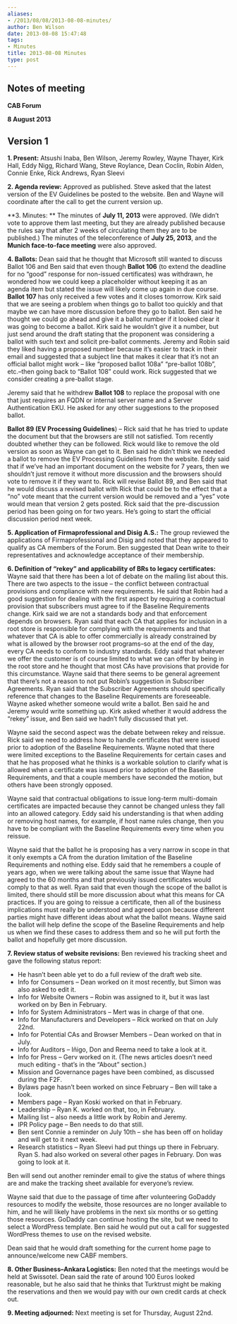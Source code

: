 ```yaml
---
aliases:
- /2013/08/08/2013-08-08-minutes/
author: Ben Wilson
date: 2013-08-08 15:47:48
tags:
- Minutes
title: 2013-08-08 Minutes
type: post
---
```


## Notes of meeting

**CAB Forum**

**8 August 2013**

## Version 1

**1. Present:** Atsushi Inaba, Ben Wilson, Jeremy Rowley, Wayne Thayer, Kirk Hall, Eddy Nigg, Richard Wang, Steve Roylance, Dean Coclin, Robin Alden, Connie Enke, Rick Andrews, Ryan Sleevi

**2. Agenda review:** Approved as published. Steve asked that the latest version of the EV Guidelines be posted to the website. Ben and Wayne will coordinate after the call to get the current version up.

\*\*3. Minutes: \*\* The minutes of **July 11, 2013** were approved. (We didn’t vote to approve them last meeting, but they are already published because the rules say that after 2 weeks of circulating them they are to be published.) The minutes of the teleconference of **July 25, 2013**, and the **Munich face-to-face meeting** were also approved.

**4. Ballots:** Dean said that he thought that Microsoft still wanted to discuss Ballot 106 and Ben said that even though **Ballot 106** (to extend the deadline for no “good” response for non-issued certificates) was withdrawn, he wondered how we could keep a placeholder without keeping it as an agenda item but stated the issue will likely come up again in due course. **Ballot 107** has only received a few votes and it closes tomorrow. Kirk said that we are seeing a problem when things go to ballot too quickly and that maybe we can have more discussion before they go to ballot. Ben said he thought we could go ahead and give it a ballot number if it looked clear it was going to become a ballot. Kirk said he wouldn’t give it a number, but just send around the draft stating that the proponent was considering a ballot with such text and solicit pre-ballot comments. Jeremy and Robin said they liked having a proposed number because it’s easier to track in their email and suggested that a subject line that makes it clear that it’s not an official ballot might work – like “proposed ballot 108a” “pre-ballot 108b”, etc.–then going back to “Ballot 108” could work. Rick suggested that we consider creating a pre-ballot stage.

Jeremy said that he withdrew **Ballot 108** to replace the proposal with one that just requires an FQDN or internal server name and a Server Authentication EKU. He asked for any other suggestions to the proposed ballot.

**Ballot 89 (EV Processing Guidelines**) – Rick said that he has tried to update the document but that the browsers are still not satisfied. Tom recently doubted whether they can be followed. Rick would like to remove the old version as soon as Wayne can get to it. Ben said he didn’t think we needed a ballot to remove the EV Processing Guidelines from the website. Eddy said that if we’ve had an important document on the website for 7 years, then we shouldn’t just remove it without more discussion and the browsers should vote to remove it if they want to. Rick will revise Ballot 89, and Ben said that he would discuss a revised ballot with Rick that could be to the effect that a “no” vote meant that the current version would be removed and a “yes” vote would mean that version 2 gets posted. Rick said that the pre-discussion period has been going on for two years. He’s going to start the official discussion period next week.

**5. Application of Firmaprofessional and Disig A.S.:** The group reviewed the applications of Firmaprofessional and Disig and noted that they appeared to qualify as CA members of the Forum. Ben suggested that Dean write to their representatives and acknowledge acceptance of their membership.

**6. Definition of “rekey” and applicability of BRs to legacy certificates:** Wayne said that there has been a lot of debate on the mailing list about this. There are two aspects to the issue – the conflict between contractual provisions and compliance with new requirements. He said that Robin had a good suggestion for dealing with the first aspect by requiring a contractual provision that subscribers must agree to if the Baseline Requirements change. Kirk said we are not a standards body and that enforcement depends on browsers. Ryan said that each CA that applies for inclusion in a root store is responsible for complying with the requirements and that whatever that CA is able to offer commercially is already constrained by what is allowed by the browser root programs–so at the end of the day, every CA needs to conform to industry standards. Eddy said that whatever we offer the customer is of course limited to what we can offer by being in the root store and he thought that most CAs have provisions that provide for this circumstance. Wayne said that there seems to be general agreement that there’s not a reason to not put Robin’s suggestion in Subscriber Agreements. Ryan said that the Subscriber Agreements should specifically reference that changes to the Baseline Requirements are foreseeable. Wayne asked whether someone would write a ballot. Ben said he and Jeremy would write something up. Kirk asked whether it would address the “rekey” issue, and Ben said we hadn’t fully discussed that yet.

Wayne said the second aspect was the debate between rekey and reissue. Rick said we need to address how to handle certificates that were issued prior to adoption of the Baseline Requirements. Wayne noted that there were limited exceptions to the Baseline Requirements for certain cases and that he has proposed what he thinks is a workable solution to clarify what is allowed when a certificate was issued prior to adoption of the Baseline Requirements, and that a couple members have seconded the motion, but others have been strongly opposed.

Wayne said that contractual obligations to issue long-term multi-domain certificates are impacted because they cannot be changed unless they fall into an allowed category. Eddy said his understanding is that when adding or removing host names, for example, if host name rules change, then you have to be compliant with the Baseline Requirements every time when you reissue.

Wayne said that the ballot he is proposing has a very narrow in scope in that it only exempts a CA from the duration limitation of the Baseline Requirements and nothing else. Eddy said that he remembers a couple of years ago, when we were talking about the same issue that Wayne had agreed to the 60 months and that previously issued certificates would comply to that as well. Ryan said that even though the scope of the ballot is limited, there should still be more discussion about what this means for CA practices. If you are going to reissue a certificate, then all of the business implications must really be understood and agreed upon because different parties might have different ideas about what the ballot means. Wayne said the ballot will help define the scope of the Baseline Requirements and help us when we find these cases to address them and so he will put forth the ballot and hopefully get more discussion.

**7. Review status of website revisions:** Ben reviewed his tracking sheet and gave the following status report:

- He hasn’t been able yet to do a full review of the draft web site.
- Info for Consumers – Dean worked on it most recently, but Simon was also asked to edit it.
- Info for Website Owners – Robin was assigned to it, but it was last worked on by Ben in February.
- Info for System Administrators – Mert was in charge of that one.
- Info for Manufacturers and Developers – Rick worked on that on July 22nd.
- Info for Potential CAs and Browser Members – Dean worked on that in July.
- Info for Auditors – Iñigo, Don and Reema need to take a look at it.
- Info for Press – Gerv worked on it. (The news articles doesn’t need much editing - that’s in the “About” section.)
- Mission and Governance pages have been combined, as discussed during the F2F.
- Bylaws page hasn’t been worked on since February – Ben will take a look.
- Members page – Ryan Koski worked on that in February.
- Leadership – Ryan K. worked on that, too, in February.
- Mailing list – also needs a little work by Robin and Jeremy.
- IPR Policy page – Ben needs to do that still.
- Ben sent Connie a reminder on July 10th – she has been off on holiday and will get to it next week.
- Research statistics – Ryan Sleevi had put things up there in February. Ryan S. had also worked on several other pages in February. Don was going to look at it.

Ben will send out another reminder email to give the status of where things are and make the tracking sheet available for everyone’s review.

Wayne said that due to the passage of time after volunteering GoDaddy resources to modify the website, those resources are no longer available to him, and he will likely have problems in the next six months or so getting those resources. GoDaddy can continue hosting the site, but we need to select a WordPress template. Ben said he would put out a call for suggested WordPress themes to use on the revised website.

Dean said that he would draft something for the current home page to announce/welcome new CABF members.

**8. Other Business–Ankara Logistics:** Ben noted that the meetings would be held at Swissotel. Dean said the rate of around 100 Euros looked reasonable, but he also said that he thinks that Turktrust might be making the reservations and then we would pay with our own credit cards at check out.

**9. Meeting adjourned:** Next meeting is set for Thursday, August 22nd.